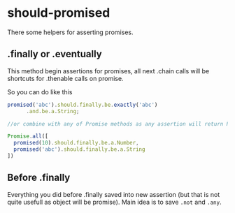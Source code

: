 should-promised
===============

There some helpers for asserting promises.

## .finally or .eventually

This method begin assertions for promises, all next .chain calls will be shortcuts for .thenable calls on promise.

So you can do like this

```js
promised('abc').should.finally.be.exactly('abc')
      .and.be.a.String;

//or combine with any of Promise methods as any assertion will return Promise itself

Promise.all([
  promised(10).should.finally.be.a.Number,
  promised('abc').should.finally.be.a.String
])
```

## Before .finally

Everything you did before .finally saved into new assertion (but that is not quite usefull as object will be promise).
Main idea is to save `.not` and `.any`.